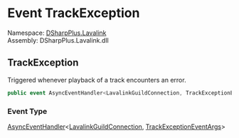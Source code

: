 # Event TrackException

Namespace: [DSharpPlus.Lavalink](DSharpPlus.Lavalink.md)  
Assembly: DSharpPlus.Lavalink.dll

## <a id="DSharpPlus_Lavalink_LavalinkGuildConnection_TrackException"></a>TrackException

Triggered whenever playback of a track encounters an error.

```csharp
public event AsyncEventHandler<LavalinkGuildConnection, TrackExceptionEventArgs> TrackException
```

### Event Type

[AsyncEventHandler](DSharpPlus.AsyncEvents.AsyncEventHandler\-2.md)<[LavalinkGuildConnection](DSharpPlus.Lavalink.LavalinkGuildConnection.md), [TrackExceptionEventArgs](DSharpPlus.Lavalink.EventArgs.TrackExceptionEventArgs.md)\>

